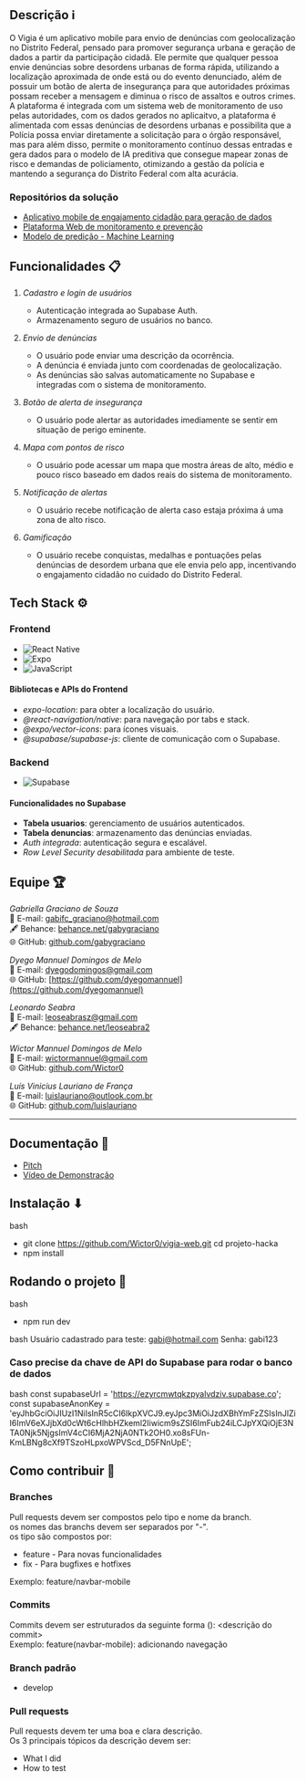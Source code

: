 ## Descrição ℹ
O Vigia é um aplicativo mobile para envio de denúncias com geolocalização no Distrito Federal, pensado para promover segurança urbana e geração de dados a partir da participação cidadã. Ele permite que qualquer pessoa envie denúncias sobre desordens urbanas de forma rápida, utilizando a localização aproximada de onde está ou do evento denunciado, além de possuir um botão de alerta de insegurança para que autoridades próximas possam receber a mensagem e diminua o risco de assaltos e outros crimes. A plataforma é integrada com um sistema web de monitoramento de uso pelas autoridades, com os dados gerados no aplicaitvo, a plataforma é alimentada com essas denúncias de desordens urbanas e possibilita que a Polícia possa enviar diretamente a solicitação para o órgão responsável, mas para além disso, permite o monitoramento contínuo dessas entradas e gera dados para o modelo de IA preditiva que consegue mapear zonas de risco e demandas de policiamento, otimizando a gestão da polícia e mantendo a segurança do Distrito Federal com alta acurácia. 

### Repositórios da solução
- [Aplicativo mobile de engajamento cidadão para geração de dados](https://github.com/gabygraciano/app-denuncias)
- [Plataforma Web de monitoramento e prevenção](https://github.com/dyegomannuel/vigia-web)
- [Modelo de predição - Machine Learning](https://github.com/luislauriano/cidade-segura)


## Funcionalidades 📋
1. *Cadastro e login de usuários*
   - Autenticação integrada ao Supabase Auth.
   - Armazenamento seguro de usuários no banco.

2. *Envio de denúncias*
   - O usuário pode enviar uma descrição da ocorrência.
   - A denúncia é enviada junto com coordenadas de geolocalização.
   - As denúncias são salvas automaticamente no Supabase e integradas com o sistema de monitoramento.
  
3. *Botão de alerta de insegurança*
   - O usuário pode alertar as autoridades imediamente se sentir em situação de perigo eminente.

4. *Mapa com pontos de risco*
   - O usuário pode acessar um mapa que mostra áreas de alto, médio e pouco risco baseado em dados reais do sistema de monitoramento.

5. *Notificação de alertas*
   - O usuário recebe notificação de alerta caso estaja próxima á uma zona de alto risco.
     
6. *Gamificação*
   - O usuário recebe conquistas, medalhas e pontuações pelas denúncias de desordem urbana que ele envia pelo app, incentivando o engajamento cidadão no cuidado do Distrito Federal.

## Tech Stack ⚙

### Frontend
- ![React Native](https://img.shields.io/badge/React%20Native-20232A?style=for-the-badge&logo=react&logoColor=61DAFB)
- ![Expo](https://img.shields.io/badge/Expo-1C1E24?style=for-the-badge&logo=expo&logoColor=white)
- ![JavaScript](https://img.shields.io/badge/JavaScript-323330?style=for-the-badge&logo=javascript&logoColor=F7DF1E)

#### Bibliotecas e APIs do Frontend
- *expo-location*: para obter a localização do usuário.  
- *@react-navigation/native*: para navegação por tabs e stack.  
- *@expo/vector-icons*: para ícones visuais.  
- *@supabase/supabase-js*: cliente de comunicação com o Supabase.

### Backend
- ![Supabase](https://img.shields.io/badge/Supabase-3ECF8E?style=for-the-badge&logo=supabase&logoColor=white)

#### Funcionalidades no Supabase
- **Tabela usuarios**: gerenciamento de usuários autenticados.
- **Tabela denuncias**: armazenamento das denúncias enviadas.
- *Auth integrada*: autenticação segura e escalável.
- *Row Level Security desabilitada* para ambiente de teste.

## Equipe 🏆

*Gabriella Graciano de Souza*  
📧 E-mail: [gabifc_graciano@hotmail.com](mailto:gabifc_graciano@hotmail.com)  
🖋 Behance: [behance.net/gabygraciano](https://www.behance.net/gabygraciano)  
🌐 GitHub: [github.com/gabygraciano](https://github.com/gabygraciano)

*Dyego Mannuel Domingos de Melo*  
📧 E-mail: [dyegodomingos@gmail.com](mailto:dyegodomingos@gmail.com)  
🌐 GitHub: [https://github.com/dyegomannuel](https://github.com/dyegomannuel)

*Leonardo Seabra*  
📧 E-mail: [leoseabrasz@gmail.com](mailto:leoseabrasz@gmail.com)  
🖋 Behance: [behance.net/leoseabra2](https://www.behance.net/leoseabra2)  

*Wictor Mannuel Domingos de Melo*  
📧 E-mail: [wictormannuel@gmail.com](mailto:wictormannuel@gmail.com)  
🌐 GitHub: [github.com/Wictor0](https://github.com/Wictor0)

*Luís Vinicius Lauriano de França*  
📧 E-mail: [luislauriano@outlook.com.br](mailto:luislauriano@outlook.com.br)  
🌐 GitHub: [github.com/luislauriano](https://github.com/luislauriano)

---

## Documentação 📄
- [Pitch](https://docs.google.com/presentation/d/11cKMmKdL0x_1oxNgFkoqDOUsL4tjD13W0P-9OquYtbs/edit?usp=sharing)
- [Vídeo de Demonstração](https://www.youtube.com/watch?v=vivpIc3Jj4s)


## Instalação ⬇

bash
- git clone https://github.com/Wictor0/vigia-web.git
cd projeto-hacka
- npm install


## Rodando o projeto 🏃
bash
- npm run dev


bash
Usuário cadastrado para teste: gabi@hotmail.com
Senha: gabi123


### Caso precise da chave de API do Supabase para rodar o banco de dados

bash
const supabaseUrl = 'https://ezyrcmwtqkzpyalvdziv.supabase.co';
const supabaseAnonKey = 'eyJhbGciOiJIUzI1NiIsInR5cCI6IkpXVCJ9.eyJpc3MiOiJzdXBhYmFzZSIsInJlZiI6ImV6eXJjbXd0cWt6cHlhbHZkeml2Iiwicm9sZSI6ImFub24iLCJpYXQiOjE3NTA0Njk5NjgsImV4cCI6MjA2NjA0NTk2OH0.xo8sFUn-KmLBNg8cXf9TSzoHLpxoWPVScd_D5FNnUpE';


## Como contribuir 🤝
### Branches
Pull requests devem ser compostos pelo tipo e nome da branch.\
os nomes das branchs devem ser separados por "-".\
os tipo são compostos por:
- feature - Para novas funcionalidades
- fix - Para bugfixes e hotfixes

Exemplo: 
feature/navbar-mobile

### Commits
Commits devem ser estruturados da seguinte forma <tipo>(<nome-da-branch>): <descrição do commit>\
Exemplo: 
feature(navbar-mobile): adicionando navegação

### Branch padrão
- develop

### Pull requests
Pull requests devem ter uma boa e clara descrição.\
Os 3 principais tópicos da descrição devem ser:
- What I did
- How to test

